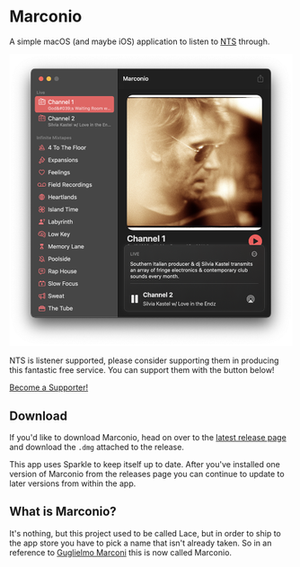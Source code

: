 # Marconio

A simple macOS (and maybe iOS) application to listen to [NTS](https://nts.live) through.

![](docs/images/playing_expanded.png)

NTS is listener supported, please consider supporting them in producing this fantastic free service. You can support them with the button below!

[Become a Supporter!](https://www.nts.live/supporters)

## Download

If you'd like to download Marconio, head on over to the [latest release page](https://github.com/brianmichel/Marconio/releases/latest) and download the `.dmg` attached to the release.

This app uses Sparkle to keep itself up to date. After you've installed one version of Marconio from the releases page you can continue to update to later versions from within the app.

## What is Marconio?

It's nothing, but this project used to be called Lace, but in order to ship to the app store you have to pick a name that isn't already taken. So in an reference to [Guglielmo Marconi](https://en.wikipedia.org/wiki/Guglielmo_Marconi) this is now called Marconio.
